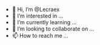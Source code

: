 - 👋 Hi, I’m @Lecraex
- 👀 I’m interested in ...
- 🌱 I’m currently learning ...
- 💞️ I’m looking to collaborate on ...
- 📫 How to reach me ...

<!---
Lecraex/Lecraex is a ✨ special ✨ repository because its `README.md` (this file) appears on your GitHub profile.
You can click the Preview link to take a look at your changes.
--->
